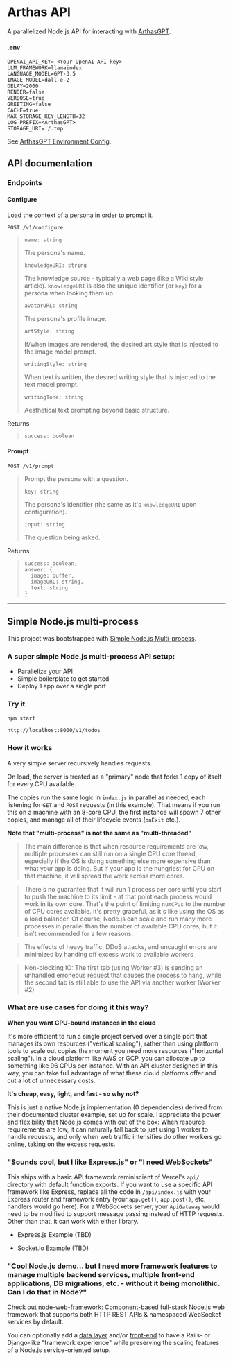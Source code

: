 # Arthas API

A parallelized Node.js API for interacting with [ArthasGPT](https://github.com/bennyschmidt/ArthasGPT).

#### .env

```
OPENAI_API_KEY= <Your OpenAI API key>
LLM_FRAMEWORK=llamaindex
LANGUAGE_MODEL=GPT-3.5
IMAGE_MODEL=dall-e-2
DELAY=2000
RENDER=false
VERBOSE=true
GREETING=false
CACHE=true
MAX_STORAGE_KEY_LENGTH=32
LOG_PREFIX=<ArthasGPT>
STORAGE_URI=./.tmp
```

See [ArthasGPT Environment Config](https://github.com/bennyschmidt/ArthasGPT?tab=readme-ov-file#env-scaffold).

## API documentation

### Endpoints

#### Configure

Load the context of a persona in order to prompt it.

`POST /v1/configure`
 
> 
> `name: string`
> 
> The persona's name.
> 
> `knowledgeURI: string`
> 
> The knowledge source - typically a web page (like a Wiki style article). `knowledgeURI` is also the unique identifier (or `key`) for a persona when looking them up.
> 
> `avatarURL: string`
> 
> The persona's profile image.
> 
> `artStyle: string`
> 
> If/when images are rendered, the desired art style that is injected to the image model prompt.
> 
> `writingStyle: string`
> 
> When text is written, the desired writing style that is injected to the text model prompt.
> 
> `writingTone: string`
> 
> Aesthetical text prompting beyond basic structure.
>

Returns

>
>```
> success: boolean
>```
>

#### Prompt

`POST /v1/prompt`

>
> Prompt the persona with a question.
>
> `key: string`
>
> The persona's identifier (the same as it's `knowledgeURI` upon configuration).
>
> `input: string`
>
> The question being asked.
>

Returns

>
> ```
> success: boolean,
> answer: {
>   image: buffer,
>   imageURL: string,
>   text: string
> }
> ```
>

-----

## Simple Node.js multi-process

This project was bootstrapped with [Simple Node.js Multi-process](https://github.com/bennyschmidt/simple-node-multiprocess).

###  A super simple Node.js multi-process API setup:

 - Parallelize your API
 - Simple boilerplate to get started
 - Deploy 1 app over a single port

### Try it

`npm start`

`http://localhost:8000/v1/todos`

### How it works

A very simple server recursively handles requests.

On load, the server is treated as a "primary" node that forks 1 copy of itself for every CPU available.

The copies run the same logic in `index.js` in parallel as needed, each listening for `GET` and `POST` requests (in this example).
That means if you run this on a machine with an 8-core CPU, the first instance will spawn 7 other copies, and manage all of their lifecycle events (`onExit` etc.).

**Note that "multi-process" is not the same as "multi-threaded"**

> The main difference is that when resource requirements are low, multiple processes can still run on a single CPU core thread, especially if the OS is doing something else more expensive than what your app is doing. But if your app is the hungriest for CPU on that machine, it will spread the work across more cores.

> There's no guarantee that it will run 1 process per core until you start to push the machine to its limit - at that point each process would work in its own core. That's the point of limiting `numCPUs` to the number of CPU cores available. It's pretty graceful, as it's like using the OS as a load balancer. Of course, Node.js can scale and run many more processes in parallel than the number of available CPU cores, but it isn't recommended for a few reasons.

> The effects of heavy traffic, DDoS attacks, and uncaught errors are minimized by handing off excess work to available workers

> Non-blocking IO: The first tab (using Worker #3) is sending an unhandled erroneous request that causes the process to hang, while the second tab is still able to use the API via another worker (Worker #2)

### What are use cases for doing it this way?

**When you want CPU-bound instances in the cloud**

It's more efficient to run a single project served over a single port that manages its own resources ("vertical scaling"), rather than using platform tools to scale out copies the moment you need more resources ("horizontal scaling"). In a cloud platform like AWS or GCP, you can allocate up to something like 96 CPUs per instance. With an API cluster designed in this way, you can take full advantage of what these cloud platforms offer and cut a lot of unnecessary costs.

**It's cheap, easy, light, and fast - so why not?**

This is just a native Node.js implementation (0 dependencies) derived from their documented cluster example, set up for scale. I appreciate the power and flexibility that Node.js comes with out of the box: When resource requirements are low, it can naturally fall back to just using 1 worker to handle requests, and only when web traffic intensifies do other workers go online, taking on the excess requests.

### "Sounds cool, but I like Express.js" or "I need WebSockets"

This ships with a basic API framework reminiscient of Vercel's `api/` directory with default function exports. If you want to use a specific API framework like Express, replace all the code in `/api/index.js` with your Express router and framework entry (your `app.get()`, `app.post()`, etc. handlers would go here). For a WebSockets server, your `ApiGateway` would need to be modified to support message passing instead of HTTP requests. Other than that, it can work with either library.

- Express.js Example (TBD)

- Socket.io Example (TBD)

### "Cool Node.js demo... but I need more framework features to manage multiple backend services, multiple front-end applications, DB migrations, etc. - without it being monolithic. Can I do that in Node?"

Check out [node-web-framework](https://github.com/bennyschmidt/node-web-framework): Component-based full-stack Node.js web framework that supports both HTTP REST APIs & namespaced WebSocket services by default.

You can optionally add a [data layer](https://github.com/bennyschmidt/node-web-framework#data-storage-optional) and/or [front-end](https://github.com/bennyschmidt/node-service-core#full-stack-example) to have a Rails- or Django-like "framework experience" while preserving the scaling features of a Node.js service-oriented setup.

